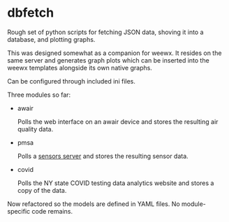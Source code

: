 # dbfetch
Rough set of python scripts for fetching JSON data, shoving it into a database, and plotting graphs.

This was designed somewhat as a companion for weewx. It resides on the same server and generates graph plots which can be inserted into the weewx templates alongside its own native graphs.

Can be configured through included ini files.

Three modules so far:

* awair

  Polls the web interface on an awair device and stores the resulting air quality data.
  
* pmsa

  Polls a [sensors server](https://github.com/indigoparadox/dbfetch-sensors) and stores the resulting sensor data.
  
* covid

  Polls the NY state COVID testing data analytics website and stores a copy of the data.

Now refactored so the models are defined in YAML files. No module-specific code remains.

